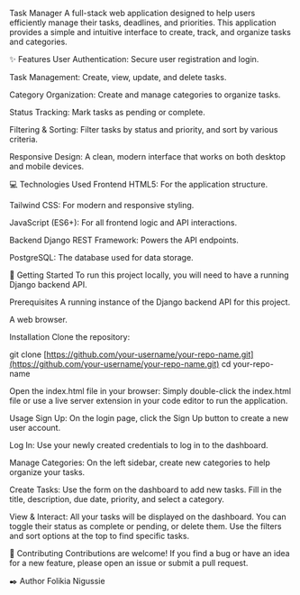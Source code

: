 Task Manager
A full-stack web application designed to help users efficiently manage their tasks, deadlines, and priorities. This application provides a simple and intuitive interface to create, track, and organize tasks and categories.

✨ Features
User Authentication: Secure user registration and login.

Task Management: Create, view, update, and delete tasks.

Category Organization: Create and manage categories to organize tasks.

Status Tracking: Mark tasks as pending or complete.

Filtering & Sorting: Filter tasks by status and priority, and sort by various criteria.

Responsive Design: A clean, modern interface that works on both desktop and mobile devices.

💻 Technologies Used
Frontend
HTML5: For the application structure.

Tailwind CSS: For modern and responsive styling.

JavaScript (ES6+): For all frontend logic and API interactions.

Backend
Django REST Framework: Powers the API endpoints.

PostgreSQL: The database used for data storage.

🚀 Getting Started
To run this project locally, you will need to have a running Django backend API.

Prerequisites
A running instance of the Django backend API for this project.

A web browser.

Installation
Clone the repository:

git clone [https://github.com/your-username/your-repo-name.git](https://github.com/your-username/your-repo-name.git)
cd your-repo-name

Open the index.html file in your browser:
Simply double-click the index.html file or use a live server extension in your code editor to run the application.

Usage
Sign Up: On the login page, click the Sign Up button to create a new user account.

Log In: Use your newly created credentials to log in to the dashboard.

Manage Categories: On the left sidebar, create new categories to help organize your tasks.

Create Tasks: Use the form on the dashboard to add new tasks. Fill in the title, description, due date, priority, and select a category.

View & Interact: All your tasks will be displayed on the dashboard. You can toggle their status as complete or pending, or delete them. Use the filters and sort options at the top to find specific tasks.

🤝 Contributing
Contributions are welcome! If you find a bug or have an idea for a new feature, please open an issue or submit a pull request.

✒️ Author
Folikia Nigussie